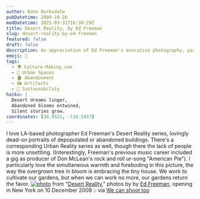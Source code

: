 ```yaml
---
author: Nate Barksdale
pubDatetime: 2009-10-26
modDatetime: 2025-03-31T16:30:29Z
title: Desert Reality, by Ed Freeman
slug: desert-reality-by-ed-freeman
featured: false
draft: false
description: An appreciation of Ed Freeman's evocative photography, particularly his Desert Reality series, captures the intimate relationship between nature and abandoned structures.
emoji: 🌵
tags:
  - 🌍 Culture-Making.com
  - 🌆 Urban Spaces
  - 🏚️ Abandonment
  - 🖼️ Artifacts
  - 🌱 Sustainability
haiku: |
  Desert dreams linger,  
  Abandoned blooms entwined,  
  Silent stories grow.
coordinates: [34.0522, -118.2437]
---
```


I love LA-based photographer Ed Freeman's Desert Reality series, lovingly dead-on portraits of depopulated or abandoned buildings. There's a corresponding Urban Reality series as well, though there the lack of people is more unsettling. (Interestingly, Freeman's previous music career included a gig as producer of Don McLean's rock and roll ur-song "American Pie"). I particularly love the simultaneous warmth and foreboding in this picture, the way the overgrown tree in bloom is embracing the tiny house. We work to cultivate our gardens, but when we can work no more, our gardens return the favor. [![photo](http://culture-making.com/media/60271.jpg)](http://wecanshoottoo.blogspot.com/2009/10/feature-ed-freeman.html)
from "[Desert Reality](http://wecanshoottoo.blogspot.com/2009/10/feature-ed-freeman.html)," photos by by [Ed Freeman](http://www.edfreeman.com/#a=0&at=0&mi=1&pt=0π=1&s=0&p=-1), opening in New York on 10 December 2009 :: via [We can shoot too](http://wecanshoottoo.blogspot.com/2009/10/feature-ed-freeman.html)
